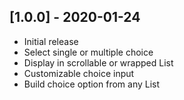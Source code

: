 ## [1.0.0] - 2020-01-24

* Initial release
* Select single or multiple choice
* Display in scrollable or wrapped List
* Customizable choice input
* Build choice option from any List
